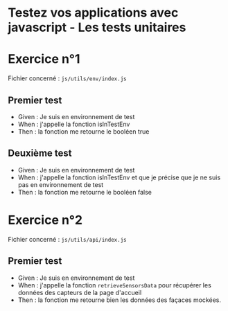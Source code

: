 # Testez vos applications avec javascript - Les tests unitaires

# Exercice n°1

Fichier concerné : ``js/utils/env/index.js``

## Premier test
- Given : Je suis en environnement de test
- When : j'appelle la fonction isInTestEnv
- Then : la fonction me retourne le booléen true

## Deuxième test

- Given : Je suis en environnement de test
- When : j'appelle la fonction isInTestEnv et que je précise que je ne suis pas en environnement de test
- Then : la fonction me retourne le booléen false


# Exercice n°2

Fichier concerné : ``js/utils/api/index.js``

## Premier test

- Given : Je suis en environnement de test
- When : j'appelle la fonction ``retrieveSensorsData`` pour récupérer les données des capteurs de la page d'accueil
- Then : la fonction me retourne bien les données des façaces mockées.

